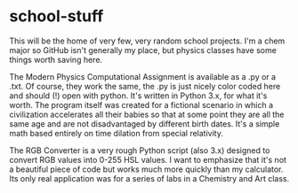 # school-stuff
This will be the home of very few, very random school projects. I'm a chem major so GitHub isn't generally my place, but physics classes have some things worth saving here.

The Modern Physics Computational Assignment is available as a .py or a .txt. Of course, they work the same, the .py is just nicely color coded here and should (!) open with python. It's written in Python 3.x, for what it's worth. 
The program itself was created for a fictional scenario in which a civilization accelerates all their babies so that at some point they are all the same age and are not disadvantaged by different birth dates. It's a simple math based entirely on time dilation from special relativity.

The RGB Converter is a very rough Python script (also 3.x) designed to convert RGB values into 0-255 HSL values. I want to emphasize that it's not a beautiful piece of code but works much more quickly than my calculator. Its only real application was for a series of labs in a Chemistry and Art class.
